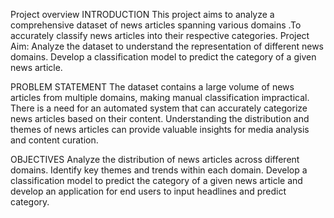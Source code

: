 Project overview
INTRODUCTION
This project aims to analyze a comprehensive dataset of news articles spanning various domains .To accurately classify news articles into their respective categories. Project Aim: Analyze the dataset to understand the representation of different news domains. Develop a classification model to predict the category of a given news article.

PROBLEM STATEMENT
The dataset contains a large volume of news articles from multiple domains, making manual classification impractical. There is a need for an automated system that can accurately categorize news articles based on their content. Understanding the distribution and themes of news articles can provide valuable insights for media analysis and content curation.

OBJECTIVES
Analyze the distribution of news articles across different domains. Identify key themes and trends within each domain. Develop a classification model to predict the category of a given news article
and develop an application for end users to input headlines and predict category.
